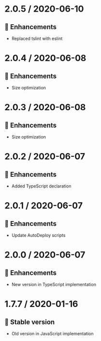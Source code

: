 # 2.0.5 / 2020-06-10

## :tada: Enhancements
- Replaced tslint with eslint

# 2.0.4 / 2020-06-08

## :tada: Enhancements
- Size optimization

# 2.0.3 / 2020-06-08

## :tada: Enhancements
- Size optimization

# 2.0.2 / 2020-06-07

## :tada: Enhancements
- Added TypeScript declaration

# 2.0.1 / 2020-06-07

## :tada: Enhancements
- Update AutoDeploy scripts

# 2.0.0 / 2020-06-07

## :tada: Enhancements
- New version in TypeScript implementation

# 1.7.7 / 2020-01-16

## :tada: Stable version
- Old version in JavaScript implementation